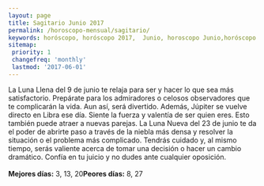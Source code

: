 ```yaml
---
layout: page
title: Sagitario Junio 2017 
permalink: /horoscopo-mensual/sagitario/
keywords: horóscopo, horóscopo 2017,  Junio, horoscopo Junio,horóscopo esperanza gracia, horoscop, horóscopos gratis, horoscopo sagitario, horoscopo sagitario 2017, Tarot, Astrologia, Zodíaco, sagitario, horoscopo gratis, horoscopo del mes 
sitemap:
 priority: 1
 changefreq: 'monthly'
 lastmod: '2017-06-01'
---
```


 La Luna Llena del 9 de junio te relaja para ser y hacer lo que sea más satisfactorio. Prepárate para los admiradores o celosos observadores que te complicarán la vida. Aun así, será divertido. Además, Júpiter se vuelve directo en Libra ese día. Siente la fuerza y valentía de ser quien eres. Esto también puede atraer a nuevas parejas. La Luna Nueva del 23 de junio te da el poder de abrirte paso a través de la niebla más densa y resolver la situación o el problema más complicado. Tendrás cuidado y, al mismo tiempo, serás valiente acerca de tomar una decisión o hacer un cambio dramático. Confía en tu juicio y no dudes ante cualquier oposición.<br><br><b>Mejores días:</b> 3, 13, 20<b>Peores días:</b> 8, 27
